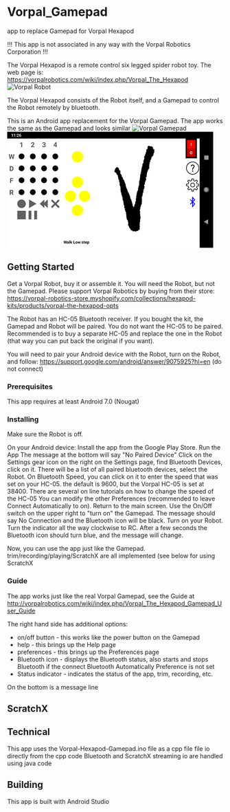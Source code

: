 # Vorpal_Gamepad
app to replace Gamepad for Vorpal Hexapod

!!! This app is not associated in any way with the Vorpal Robotics Corporation !!!

The Vorpal Hexapod is a remote control six legged spider robot toy.
The web page is:
https://vorpalrobotics.com/wiki/index.php/Vorpal_The_Hexapod
<img src="https://vorpalrobotics.com/wiki/images/7/7b/Scamp-Leg-Raised.jpg" alt="Vorpal Robot"/>

The Vorpal Hexapod consists of the Robot itself, and a Gamepad to control the Robot remotely by bluetooth.

This is an Android app replacement for the Vorpal Gamepad.
The app works the same as the Gamepad and looks similar
<img src="https://vorpalrobotics.com/wiki/images/9/93/Gamepad-Top-View-v2.png" alt="Vorpal Gamepad"/>
<img src="Vorpal_Gamepad_main_screen.png" alt="Vorpal Gamepad app"/>

## Getting Started

Get a Vorpal Robot, buy it or assemble it. You will need the Robot, but not the Gamepad. Please support Vorpal Robotics by buying from their store:
https://vorpal-robotics-store.myshopify.com/collections/hexapod-kits/products/vorpal-the-hexapod-opts

The Robot has an HC-05 Bluetooth receiver. If you bought the kit, the Gamepad and Robot will be paired. You do not want the HC-05 to be paired. Recommended is to buy a separate HC-05 and replace the one in the Robot (that way you can put back the original if you want).

You will need to pair your Android device with the Robot, turn on the Robot, and follow: https://support.google.com/android/answer/9075925?hl=en (do not connect)

### Prerequisites

This app requires at least Android 7.0 (Nougat)

### Installing

Make sure the Robot is off.

On your Android device:
Install the app from the Google Play Store.
Run the App
The message at the bottom will say "No Paired Device"
Click on the Settings gear icon on the right on the Settings page, find Bluetooth Devices, click on it.
There will be a list of all paired bluetooth devices, select the Robot.
On Bluetooth Speed, you can click on it to enter the speed that was set on your HC-05. the default is 9600, but the Vorpal HC-05 is set at 38400. There are several on line tutorials on how to change the speed of the HC-05
You can modify the other Preferences (recommended to leave Connect Automatically to on).
Return to the main screen.
Use the On/Off switch on the upper right to "turn on" the Gamepad.
The message should say No Connection and the Bluetooth icon will be black.
Turn on your Robot. Turn the indicator all the way clockwise to RC.
After a few seconds the Bluetooth icon should turn blue, and the message will change.

Now, you can use the app just like the Gamepad.
trim/recording/playing/ScratchX are all implemented
(see below for using ScratchX

### Guide

The app works just like the real Vorpal Gamepad, see the Guide at
http://vorpalrobotics.com/wiki/index.php/Vorpal_The_Hexapod_Gamepad_User_Guide

The right hand side has additional options:
- on/off button - this works like the power button on the Gamepad
- help - this brings up the Help page
- preferences - this brings up the Preferences page
- Bluetooth icon - displays the Bluetooth status, also starts and stops Bluetooth if the connect Bluetooth Automatically Preference is not set
- Status indicator - indicates the status of the app, trim, recording, etc.

On the bottom is a message line

## ScratchX


## Technical
This app uses
the Vorpal-Hexapod-Gamepad.ino file as a cpp file
file io directly from the cpp code
Bluetooth and ScratchX streaming io are handled using java code

## Building

This app is built with Android Studio

